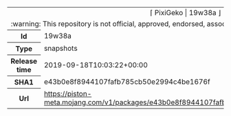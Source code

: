 <html><table>
<tr><td colspan="2" align="center"><img width="0" height="0"><br/>⌈ PixiGeko | 19w38a ⌋<br/><img width="0" height="0"></td></tr>
<tr><td colspan="2" align="center"><img width="0" height="0"><br/>
:warning: This repository is not official, approved, endorsed, associated or connected with Mojang :warning:
<br/><img width="0" height="0"></td></tr>
<tr><th>Id</th><td>19w38a</td></tr>
<tr><th>Type</th><td>snapshots</td></tr>
<tr><th>Release time</th><td>2019-09-18T10:03:22+00:00</td></tr>
<tr><th>SHA1</th><td>e43b0e8f8944107fafb785cb50e2994c4be1676f</td></tr>
<tr><th>Url</th><td><a href="https://piston-meta.mojang.com/v1/packages/e43b0e8f8944107fafb785cb50e2994c4be1676f/19w38a.json">https://piston-meta.mojang.com/v1/packages/e43b0e8f8944107fafb785cb50e2994c4be1676f/19w38a.json</a></td></tr>